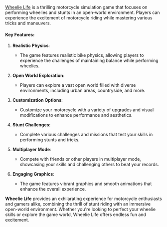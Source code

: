 <p><a href="https://escaperoad2.org/wheelie-life">Wheelie Life</a>&nbsp;is a thrilling motorcycle simulation game that focuses on performing wheelies and stunts in an open-world environment. Players can experience the excitement of motorcycle riding while mastering various tricks and maneuvers.</p>
<h4>Key Features:</h4>
<ol>
<li>
<p><strong>Realistic Physics</strong>:</p>
<ul>
<li>The game features realistic bike physics, allowing players to experience the challenges of maintaining balance while performing wheelies.</li>
</ul>
</li>
<li>
<p><strong>Open World Exploration</strong>:</p>
<ul>
<li>Players can explore a vast open world filled with diverse environments, including urban areas, countryside, and more.</li>
</ul>
</li>
<li>
<p><strong>Customization Options</strong>:</p>
<ul>
<li>Customize your motorcycle with a variety of upgrades and visual modifications to enhance performance and aesthetics.</li>
</ul>
</li>
<li>
<p><strong>Stunt Challenges</strong>:</p>
<ul>
<li>Complete various challenges and missions that test your skills in performing stunts and tricks.</li>
</ul>
</li>
<li>
<p><strong>Multiplayer Mode</strong>:</p>
<ul>
<li>Compete with friends or other players in multiplayer mode, showcasing your skills and challenging others to beat your records.</li>
</ul>
</li>
<li>
<p><strong>Engaging Graphics</strong>:</p>
<ul>
<li>The game features vibrant graphics and smooth animations that enhance the overall experience.</li>
</ul>
</li>
</ol>
<p><strong>Wheelie Life</strong> provides an exhilarating experience for motorcycle enthusiasts and gamers alike, combining the thrill of stunt riding with an immersive open-world environment. Whether you're looking to perfect your wheelie skills or explore the game world, Wheelie Life offers endless fun and excitement.</p>
